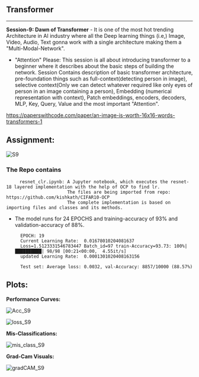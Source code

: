 ## Transformer
----------------------------

**Session-9: Dawn of Transformer** - It is  one of the most hot trending Architecture in AI industry where all the Deep learning things
(i.e,) Image, Video, Audio, Text gonna work with a single architecture making them a "Multi-Modal-Network". 
* "Attention" Please: This session is all about introducing transformer to a beginner where it describes about the basic steps of building the network. 
Session Contains description of basic transformer architecture, pre-foundation 
things such as full-context(detecting person in image), 
selective context(Only we can detect whatever required like only eyes of person in an image containing a person),
Embedding (numerical representation with context), Patch embeddings, encoders, decoders, MLP, Key, Query, Value and the most important "Attention". 

https://paperswithcode.com/paper/an-image-is-worth-16x16-words-transformers-1


Assignment: 
----------

![S9](https://user-images.githubusercontent.com/60026221/225396890-8122d246-6e54-4638-bf46-b006a34a9561.JPG)




### The Repo contains 

         resnet_clr.ipynb: A Jupyter notebook, which executes the resnet-18 layered implementation with the help of OCP to find lr.
                           The files are being imported from repo:  https://github.com/kishkath/CIFAR10-OCP
                           The complete implementation is based on importing files and classes and its methods. 
                             
      
      
* The model runs for 24 EPOCHS and training-accuracy of 93% and validation-accuracy of 88%.

        EPOCH: 19
        Current Learning Rate:  0.01678010204081637
        Loss=1.5123331546783447 Batch_id=97 train-Accuracy=93.73: 100%|██████████| 98/98 [00:21<00:00,  4.55it/s]
        updated Learning Rate:  0.0001301020408163156

        Test set: Average loss: 0.0032, val-Accuracy: 8857/10000 (88.57%)
        


Plots: 
------

**Performance Curves:**

![Acc_S9](https://user-images.githubusercontent.com/60026221/225396868-2a5b2778-5a58-4e34-bba4-823f2c7b9206.JPG)

![loss_S9](https://user-images.githubusercontent.com/60026221/225396880-8d3d95b9-9e34-4a79-89fa-4742a601ea01.JPG)

**Mis-Classifications:**

![mis_class_S9](https://user-images.githubusercontent.com/60026221/225396884-6cdf2047-772e-4dd1-9d63-68bacb1dd052.JPG)

**Grad-Cam Visuals:**

![gradCAM_S9](https://user-images.githubusercontent.com/60026221/225396874-6ba51082-64cb-49ba-afe2-cb67b272eefa.JPG)



 
      



